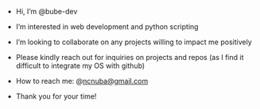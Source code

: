- Hi, I’m @bube-dev
- I’m interested in web development and python scripting
- I’m looking to collaborate on any projects willing to impact me positively
- Please kindly reach out for inquiries on projects and repos (as I find it difficult to integrate my OS with github)
- How to reach me: @ncnuba@gmail.com

- Thank you for your time!
